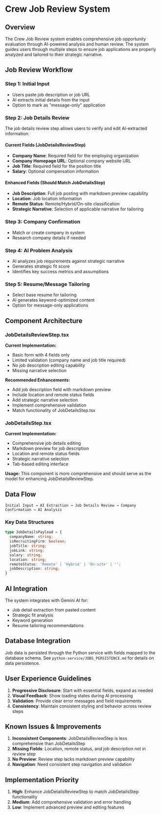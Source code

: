 # Crew Job Review System

## Overview

The Crew Job Review system enables comprehensive job opportunity evaluation through AI-powered analysis and human review. The system guides users through multiple steps to ensure job applications are properly analyzed and tailored to their strategic narrative.

## Job Review Workflow

### Step 1: Initial Input
- Users paste job description or job URL
- AI extracts initial details from the input
- Option to mark as "message-only" application

### Step 2: Job Details Review
The job details review step allows users to verify and edit AI-extracted information:

#### Current Fields (JobDetailsReviewStep)
- **Company Name**: Required field for the employing organization
- **Company Homepage URL**: Optional company website URL
- **Job Title**: Required field for the position title  
- **Salary**: Optional compensation information

#### Enhanced Fields (Should Match JobDetailsStep)
- **Job Description**: Full job posting with markdown preview capability
- **Location**: Job location information
- **Remote Status**: Remote/Hybrid/On-site classification
- **Strategic Narrative**: Selection of applicable narrative for tailoring

### Step 3: Company Confirmation
- Match or create company in system
- Research company details if needed

### Step 4: AI Problem Analysis
- AI analyzes job requirements against strategic narrative
- Generates strategic fit score
- Identifies key success metrics and assumptions

### Step 5: Resume/Message Tailoring
- Select base resume for tailoring
- AI generates keyword-optimized content
- Option for message-only applications

## Component Architecture

### JobDetailsReviewStep.tsx
**Current Implementation:**
- Basic form with 4 fields only
- Limited validation (company name and job title required)
- No job description editing capability
- Missing narrative selection

**Recommended Enhancements:**
- Add job description field with markdown preview
- Include location and remote status fields
- Add strategic narrative selection
- Implement comprehensive validation
- Match functionality of JobDetailsStep.tsx

### JobDetailsStep.tsx
**Current Implementation:**
- Comprehensive job details editing
- Markdown preview for job description
- Location and remote status fields
- Strategic narrative selection
- Tab-based editing interface

**Usage:**
This component is more comprehensive and should serve as the model for enhancing JobDetailsReviewStep.

## Data Flow

```
Initial Input → AI Extraction → Job Details Review → Company Confirmation → AI Analysis
```

### Key Data Structures

```typescript
type JobDetailsPayload = {
  companyName: string;
  isRecruitingFirm: boolean;
  jobTitle: string;
  jobLink: string;
  salary: string;
  location: string;
  remoteStatus: 'Remote' | 'Hybrid' | 'On-site' | '';
  jobDescription: string;
}
```

## AI Integration

The system integrates with Gemini AI for:
- Job detail extraction from pasted content
- Strategic fit analysis
- Keyword generation
- Resume tailoring recommendations

## Database Integration

Job data is persisted through the Python service with fields mapped to the database schema. See `python-service/JOBS_PERSISTENCE.md` for details on data persistence.

## User Experience Guidelines

1. **Progressive Disclosure**: Start with essential fields, expand as needed
2. **Visual Feedback**: Show loading states during AI processing
3. **Validation**: Provide clear error messages and field requirements
4. **Consistency**: Maintain consistent styling and behavior across review steps

## Known Issues & Improvements

1. **Inconsistent Components**: JobDetailsReviewStep is less comprehensive than JobDetailsStep
2. **Missing Fields**: Location, remote status, and job description not in review step
3. **No Preview**: Review step lacks markdown preview capability
4. **Navigation**: Need consistent step navigation and validation

## Implementation Priority

1. **High**: Enhance JobDetailsReviewStep to match JobDetailsStep functionality
2. **Medium**: Add comprehensive validation and error handling
3. **Low**: Implement advanced preview and editing features